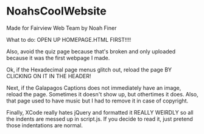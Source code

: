 # NoahsCoolWebsite
Made for Fairview Web Team by Noah Finer

What to do:
OPEN UP HOMEPAGE.HTML FIRST!!!!

Also, avoid the quiz page because that's broken and only uploaded because it was the first webpage I made.

Ok, if the Hexadecimal page menus glitch out, reload the page BY CLICKING ON IT IN THE HEADER!

Next, if the Galapagos Captions does not immediately have an image, reload the page. Sometimes it doesn't show up, but othertimes it does. Also, that page used to have music but I had to remove it in case of copyright.

Finally, XCode really hates jQuery and formatted it REALLY WEIRDLY so all the indents are messed up in script.js. If you decide to read it, just pretend those indentations are normal.
